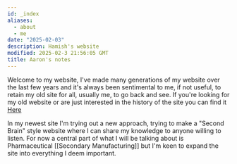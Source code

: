 ```yaml
---
id: _index
aliases:
  - about
  - me
date: "2025-02-03"
description: Hamish's website
modified: 2025-02-3 21:56:05 GMT
title: Aaron's notes
---
```



Welcome to my website, I've made many generations of my website over the last few years and it's always been sentimental to me, if not useful, to retain my old site for all, usually me, to go back and see. If you're looking for my old website or are just interested in the history of the site you can find it [Here](https://hammie217.github.io/oldSite/index.html)

In my newest site I'm trying out a new approach, trying to make a "Second Brain" style website where I can share my knowledge to anyone willing to listen. For now a central part of what I will be talking about is Pharmaceutical [[Secondary Manufacturing]] but I'm keen to expand the site into everything I deem important.

